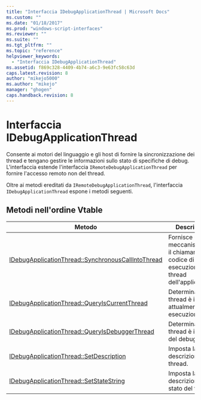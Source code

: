 ```yaml
---
title: "Interfaccia IDebugApplicationThread | Microsoft Docs"
ms.custom: ""
ms.date: "01/18/2017"
ms.prod: "windows-script-interfaces"
ms.reviewer: ""
ms.suite: ""
ms.tgt_pltfrm: ""
ms.topic: "reference"
helpviewer_keywords: 
  - "Interfaccia IDebugApplicationThread"
ms.assetid: f869c328-4409-4b74-a6c3-9e63fc58c63d
caps.latest.revision: 8
author: "mikejo5000"
ms.author: "mikejo"
manager: "ghogen"
caps.handback.revision: 8
---
```

# Interfaccia IDebugApplicationThread
Consente ai motori del linguaggio e gli host di fornire la sincronizzazione dei thread e tengano gestire le informazioni sullo stato di specifiche di debug.  L'interfaccia estende l'interfaccia `IRemoteDebugApplicationThread` per fornire l'accesso remoto non del thread.  
  
 Oltre ai metodi ereditati da `IRemoteDebugApplicationThread`, l'interfaccia `IDebugApplicationThread` espone i metodi seguenti.  
  
## Metodi nell'ordine Vtable  
  
|Metodo|Descrizione|  
|------------|-----------------|  
|[IDebugApplicationThread::SynchronousCallIntoThread](../../winscript/reference/idebugapplicationthread-synchronouscallintothread.md)|Fornisce un meccanismo per il chiamante al codice di esecuzione nel thread dell'applicazione.|  
|[IDebugApplicationThread::QueryIsCurrentThread](../../winscript/reference/idebugapplicationthread-queryiscurrentthread.md)|Determina se il thread è il thread attualmente in esecuzione.|  
|[IDebugApplicationThread::QueryIsDebuggerThread](../../winscript/reference/idebugapplicationthread-queryisdebuggerthread.md)|Determina se il thread è il thread del debugger.|  
|[IDebugApplicationThread::SetDescription](../../winscript/reference/idebugapplicationthread-setdescription.md)|Imposta la descrizione del thread.|  
|[IDebugApplicationThread::SetStateString](../../winscript/reference/idebugapplicationthread-setstatestring.md)|Imposta la descrizione dello stato del thread.|